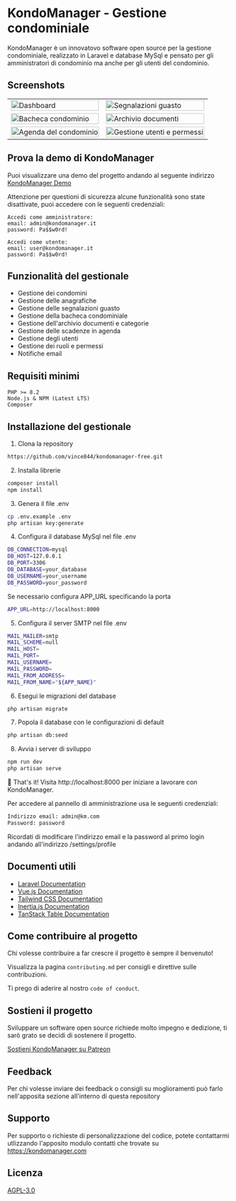 
# KondoManager - Gestione condominiale

KondoManager è un innovatovo software open source per la gestione condominiale, realizzato in Laravel e database MySql e pensato per gli amministratori di condominio ma anche per gli utenti del condominio.

## Screenshots

<table>
  <tr>
    <td><img src="https://dev.karibusana.org/github/Screenshot-3.png" alt="Dashboard" width="100%"></td>
    <td><img src="https://dev.karibusana.org/github/Screenshot-2.png" alt="Segnalazioni guasto" width="100%"></td>
  </tr>
  <tr>
    <td><img src="https://dev.karibusana.org/github/Screenshot-1.png" alt="Bacheca condominio" width="100%"></td>
    <td><img src="https://dev.karibusana.org/github/Screenshot-6.png" alt="Archivio documenti" width="100%"></td>
  </tr>
  <tr>
    <td><img src="https://dev.karibusana.org/github/Screenshot-4.png" alt="Agenda del condominio" width="100%"></td>
    <td><img src="https://dev.karibusana.org/github/Screenshot-5.png" alt="Gestione utenti e permessi" width="100%"></td>
  </tr>
</table>

## Prova la demo di KondoManager
Puoi visualizzare una demo del progetto andando al seguente indirizzo [KondoManager Demo](https://rebrand.ly/kondomanager) 

Attenzione per questioni di sicurezza alcune funzionalità sono state disattivate, puoi accedere con le seguenti credenziali:

```
Accedi come amministratore:
email: admin@kondomanager.it
password: Pa$$w0rd!

Accedi come utente:
email: user@kondomanager.it
password: Pa$$w0rd!
```

## Funzionalità del gestionale

- Gestione dei condomini
- Gestione delle anagrafiche
- Gestione delle segnalazioni guasto
- Gestione della bacheca condominiale
- Gestione dell'archivio documenti e categorie
- Gestione delle scadenze in agenda
- Gestione degli utenti
- Gestione dei ruoli e permessi
- Notifiche email

## Requisiti minimi 

    PHP >= 8.2
    Node.js & NPM (Latest LTS)
    Composer

## Installazione del gestionale

1. Clona la repository

```bash
https://github.com/vince844/kondomanager-free.git
```

2. Installa librerie

```bash
composer install
npm install
```

3. Genera il file .env

```bash
cp .env.example .env
php artisan key:generate
```

4. Configura il database MySql nel file .env

```bash
DB_CONNECTION=mysql
DB_HOST=127.0.0.1
DB_PORT=3306
DB_DATABASE=your_database
DB_USERNAME=your_username
DB_PASSWORD=your_password
```

Se necessario configura APP_URL specificando la porta
```bash
APP_URL=http://localhost:8000
```


5. Configura il server SMTP nel file .env

```bash
MAIL_MAILER=smtp
MAIL_SCHEME=null
MAIL_HOST=
MAIL_PORT=
MAIL_USERNAME=
MAIL_PASSWORD=
MAIL_FROM_ADDRESS=
MAIL_FROM_NAME="${APP_NAME}"
```

6. Esegui le migrazioni del database

```bash
php artisan migrate
```

7. Popola il database con le configurazioni di default

```bash
php artisan db:seed
```

8. Avvia i server di sviluppo

```bash
npm run dev
php artisan serve
```

🎉 That's it! Visita http://localhost:8000 per iniziare a lavorare con KondoManager.

Per accedere al pannello di amministrazione usa le seguenti credenziali:

```bash
Indirizzo email: admin@km.com
Password: password
```

Ricordati di modificare l'indirizzo email e la password al primo login andando all'indirizzo /settings/profile
## Documenti utili

- [Laravel Documentation](https://laravel.com/docs)
- [Vue.js Documentation](https://vuejs.org/guide/introduction.html)
- [Tailwind CSS Documentation](https://tailwindcss.com/docs)
- [Inertia.js Documentation](https://inertiajs.com/)
- [TanStack Table Documentation](https://tanstack.com/table/v8)


## Come contribuire al progetto

Chi volesse contribuire a far crescre il progetto è sempre il benvenuto!

Visualizza la pagina `contributing.md` per consigli e direttive sulle contribuzioni.

Ti prego di aderire al nostro `code of conduct`.

## Sostieni il progetto
Sviluppare un software open source richiede molto impegno e dedizione, ti sarò grato se decidi di sostenere il progetto.

[Sostieni KondoManager su Patreon](https://www.patreon.com/KondoManager)

## Feedback

Per chi volesse inviare dei feedback o consigli su moglioramenti può farlo nell'apposita sezione all'interno di questa repository


## Supporto

Per supporto o richieste di personalizzazione del codice, potete contattarmi utlizzando l'apposito modulo contatti che trovate su https://kondomanager.com


## Licenza

[AGPL-3.0](https://github.com/vince844/kondomanager-free?tab=AGPL-3.0-1-ov-file#readme)


